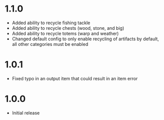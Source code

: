 # 1.1.0

-   Added ability to recycle fishing tackle
-   Added ability to recycle chests (wood, stone, and big)
-   Added ability to recycle totems (warp and weather)
-   Changed default config to only enable recycling of artifacts by default, all other categories must be enabled

# 1.0.1

-   Fixed typo in an output item that could result in an item error

# 1.0.0

-   Initial release
